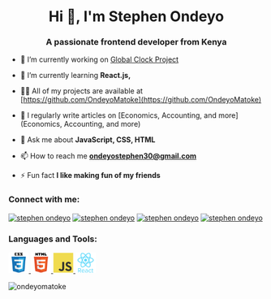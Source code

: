 <h1 align="center">Hi 👋, I'm Stephen Ondeyo</h1>
<h3 align="center">A passionate frontend developer from Kenya</h3>

- 🔭 I’m currently working on [Global Clock Project](https://github.com/OndeyoMatoke/Global-Clock-.git)

- 🌱 I’m currently learning **React.js,**

- 👨‍💻 All of my projects are available at [https://github.com/OndeyoMatoke](https://github.com/OndeyoMatoke)

- 📝 I regularly write articles on [Economics, Accounting, and more](Economics, Accounting, and more)

- 💬 Ask me about **JavaScript, CSS, HTML**

- 📫 How to reach me **ondeyostephen30@gmail.com**

- ⚡ Fun fact **I like making fun of my friends**

<h3 align="left">Connect with me:</h3>
<p align="left">
<a href="https://twitter.com/stephen ondeyo" target="blank"><img align="center" src="https://raw.githubusercontent.com/rahuldkjain/github-profile-readme-generator/master/src/images/icons/Social/twitter.svg" alt="stephen ondeyo" height="30" width="40" /></a>
<a href="https://linkedin.com/in/stephen ondeyo" target="blank"><img align="center" src="https://raw.githubusercontent.com/rahuldkjain/github-profile-readme-generator/master/src/images/icons/Social/linked-in-alt.svg" alt="stephen ondeyo" height="30" width="40" /></a>
<a href="https://fb.com/stephen ondeyo" target="blank"><img align="center" src="https://raw.githubusercontent.com/rahuldkjain/github-profile-readme-generator/master/src/images/icons/Social/facebook.svg" alt="stephen ondeyo" height="30" width="40" /></a>
<a href="https://instagram.com/stephen ondeyo" target="blank"><img align="center" src="https://raw.githubusercontent.com/rahuldkjain/github-profile-readme-generator/master/src/images/icons/Social/instagram.svg" alt="stephen ondeyo" height="30" width="40" /></a>
</p>

<h3 align="left">Languages and Tools:</h3>
<p align="left"> <a href="https://www.w3schools.com/css/" target="_blank" rel="noreferrer"> <img src="https://raw.githubusercontent.com/devicons/devicon/master/icons/css3/css3-original-wordmark.svg" alt="css3" width="40" height="40"/> </a> <a href="https://www.w3.org/html/" target="_blank" rel="noreferrer"> <img src="https://raw.githubusercontent.com/devicons/devicon/master/icons/html5/html5-original-wordmark.svg" alt="html5" width="40" height="40"/> </a> <a href="https://developer.mozilla.org/en-US/docs/Web/JavaScript" target="_blank" rel="noreferrer"> <img src="https://raw.githubusercontent.com/devicons/devicon/master/icons/javascript/javascript-original.svg" alt="javascript" width="40" height="40"/> </a> <a href="https://reactjs.org/" target="_blank" rel="noreferrer"> <img src="https://raw.githubusercontent.com/devicons/devicon/master/icons/react/react-original-wordmark.svg" alt="react" width="40" height="40"/> </a> </p>

<p><img align="center" src="https://github-readme-stats.vercel.app/api/top-langs?username=ondeyomatoke&show_icons=true&locale=en&layout=compact" alt="ondeyomatoke" /></p>
